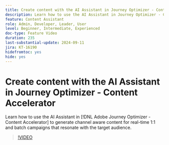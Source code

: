 ```yaml
---
title: Create content with the AI Assistant in Journey Optimizer - Content Accelerator
description: Learn how to use the AI Assistant in Journey Optimizer - Content Accelerator to generate channel aware content for real-time 1:1 and batch campaigns that resonate with the target audience.
feature: Content Assistant
role: Admin, Developer, Leader, User
level: Beginner, Intermediate, Experienced
doc-type: Feature Video
duration: 235
last-substantial-update: 2024-09-11
jira: KT-16190
hidefromtoc: yes
hide: yes
---
```


# Create content with the AI Assistant in Journey Optimizer - Content Accelerator

Learn how to use the AI Assistant in [!DNL Adobe Journey Optimizer - Content Accelerator] to generate channel aware content for real-time 1:1 and batch campaigns that resonate with the target audience.

>[!VIDEO](https://video.tv.adobe.com/v/3433552/?learn=on)

